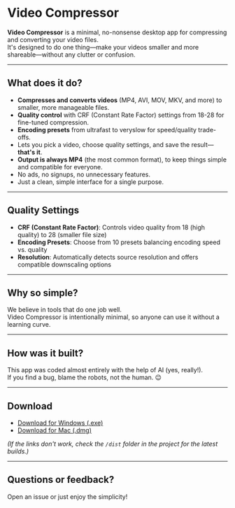 # Video Compressor

**Video Compressor** is a minimal, no-nonsense desktop app for compressing and converting your video files.  
It's designed to do one thing—make your videos smaller and more shareable—without any clutter or confusion.

---

## What does it do?

- **Compresses and converts videos** (MP4, AVI, MOV, MKV, and more) to smaller, more manageable files.
- **Quality control** with CRF (Constant Rate Factor) settings from 18-28 for fine-tuned compression.
- **Encoding presets** from ultrafast to veryslow for speed/quality trade-offs.
- Lets you pick a video, choose quality settings, and save the result—**that's it**.
- **Output is always MP4** (the most common format), to keep things simple and compatible for everyone.
- No ads, no signups, no unnecessary features.  
- Just a clean, simple interface for a single purpose.

---

## Quality Settings

- **CRF (Constant Rate Factor)**: Controls video quality from 18 (high quality) to 28 (smaller file size)
- **Encoding Presets**: Choose from 10 presets balancing encoding speed vs. quality
- **Resolution**: Automatically detects source resolution and offers compatible downscaling options

---

## Why so simple?

We believe in tools that do one job well.  
Video Compressor is intentionally minimal, so anyone can use it without a learning curve.

---

## How was it built?

This app was coded almost entirely with the help of AI (yes, really!).  
If you find a bug, blame the robots, not the human. 😉

---

## Download

- [Download for Windows (.exe)](./dist/video-compressor-1.0.0-x64-setup.exe)
- [Download for Mac (.dmg)](./dist/video-compressor-1.0.0-arm64.dmg)

*(If the links don't work, check the `/dist` folder in the project for the latest builds.)*

---

## Questions or feedback?

Open an issue or just enjoy the simplicity!